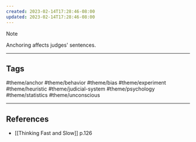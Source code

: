 ```yaml
---
created: 2023-02-14T17:28:46-08:00
updated: 2023-02-14T17:28:46-08:00
---
```


> [!NOTE]
> Anchoring affects judges' sentences.

---
## Tags
#theme/anchor #theme/behavior #theme/bias #theme/experiment #theme/heuristic #theme/judicial-system #theme/psychology #theme/statistics #theme/unconscious

---
## References
- [[Thinking Fast and Slow]] p.126